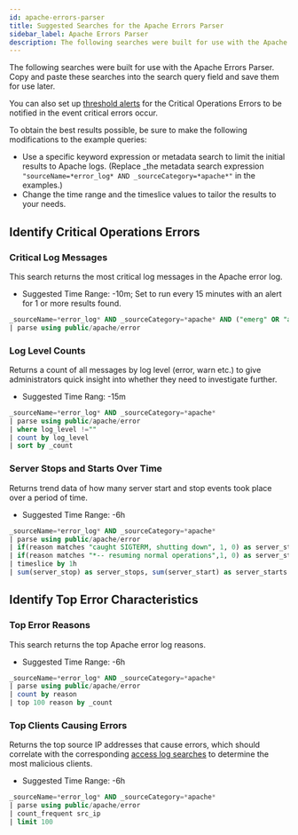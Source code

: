 ```yaml
---
id: apache-errors-parser
title: Suggested Searches for the Apache Errors Parser
sidebar_label: Apache Errors Parser
description: The following searches were built for use with the Apache Access Parser. Copy and paste these searches into the search query field and save them for later use.
---
```


The following searches were built for use with the Apache Errors Parser. Copy and paste these searches into the search query field and save them for use later.

You can also set up [threshold alerts](../../../alerts/scheduled-searches/create-email-alert.md) for the Critical Operations Errors to be notified in the event critical errors occur.

To obtain the best results possible, be sure to make the following modifications to the example queries:

* Use a specific keyword expression or metadata search to limit the initial results to Apache logs. (Replace _the metadata search expression `"sourceName=*error_log* AND _sourceCategory=*apache*"` in the examples.)
* Change the time range and the timeslice values to tailor the results to your needs.

## Identify Critical Operations Errors

### Critical Log Messages

This search returns the most critical log messages in the Apache error log.

* Suggested Time Range: -10m; Set to run every 15 minutes with an
    alert for 1 or more results found.

```sql
_sourceName=*error_log* AND _sourceCategory=*apache* AND ("emerg" OR "alert" OR "crit")
| parse using public/apache/error
```

### Log Level Counts

Returns a count of all messages by log level (error, warn etc.) to give administrators quick insight into whether they need to investigate further.

* Suggested Time Rang: -15m

```sql
_sourceName=*error_log* AND _sourceCategory=*apache*
| parse using public/apache/error
| where log_level !=""
| count by log_level
| sort by _count
```

### Server Stops and Starts Over Time

Returns trend data of how many server start and stop events took place over a period of time.

* Suggested Time Range: -6h

```sql
_sourceName=*error_log* AND _sourceCategory=*apache*
| parse using public/apache/error
| if(reason matches "caught SIGTERM, shutting down", 1, 0) as server_stop
| if(reason matches "*-- resuming normal operations",1, 0) as server_start
| timeslice by 1h
| sum(server_stop) as server_stops, sum(server_start) as server_starts by _timeslice
```

## Identify Top Error Characteristics

### Top Error Reasons

This search returns the top Apache error log reasons.

* Suggested Time Range: -6h

```sql
_sourceName=*error_log* AND _sourceCategory=*apache*
| parse using public/apache/error
| count by reason
| top 100 reason by _count
```

### Top Clients Causing Errors

Returns the top source IP addresses that cause errors, which should correlate with the corresponding [access log searches](apache-access-parser.md) to determine the most malicious clients.

* Suggested Time Range: -6h

```sql
_sourceName=*error_log* AND _sourceCategory=*apache*
| parse using public/apache/error
| count_frequent src_ip
| limit 100
```
